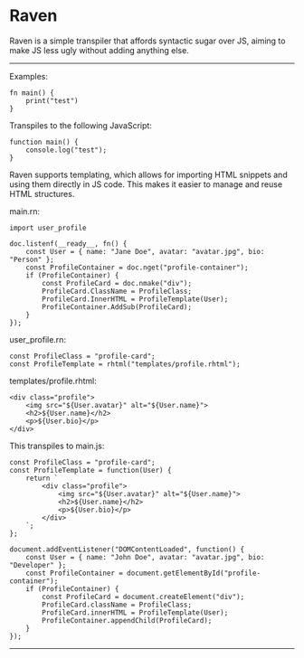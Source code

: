 # Raven

Raven is a simple transpiler that affords syntactic sugar over JS, aiming to make JS less ugly without adding anything else.

---

Examples:

```
fn main() {
    print("test")
}
```

Transpiles to the following JavaScript:

```
function main() {
    console.log("test");
}

```

Raven supports templating, which allows for importing HTML snippets and using them directly in JS code.
This makes it easier to manage and reuse HTML structures.

main.rn:

```
import user_profile

doc.listenf(__ready__, fn() {
    const User = { name: "Jane Doe", avatar: "avatar.jpg", bio: "Person" };
    const ProfileContainer = doc.nget("profile-container");
    if (ProfileContainer) {
        const ProfileCard = doc.nmake("div");
        ProfileCard.ClassName = ProfileClass;
        ProfileCard.InnerHTML = ProfileTemplate(User);
        ProfileContainer.AddSub(ProfileCard);
    }
});
```

user_profile.rn:

```
const ProfileClass = "profile-card";
const ProfileTemplate = rhtml("templates/profile.rhtml");
```

templates/profile.rhtml:

```
<div class="profile">
    <img src="${User.avatar}" alt="${User.name}">
    <h2>${User.name}</h2>
    <p>${User.bio}</p>
</div>
```

This transpiles to main.js:

```
const ProfileClass = "profile-card";
const ProfileTemplate = function(User) {
    return `
        <div class="profile">
            <img src="${User.avatar}" alt="${User.name}">
            <h2>${User.name}</h2>
            <p>${User.bio}</p>
        </div>
    `;
};

document.addEventListener("DOMContentLoaded", function() {
    const User = { name: "John Doe", avatar: "avatar.jpg", bio: "Developer" };
    const ProfileContainer = document.getElementById("profile-container");
    if (ProfileContainer) {
        const ProfileCard = document.createElement("div");
        ProfileCard.className = ProfileClass;
        ProfileCard.innerHTML = ProfileTemplate(User);
        ProfileContainer.appendChild(ProfileCard);
    }
});
```

---
